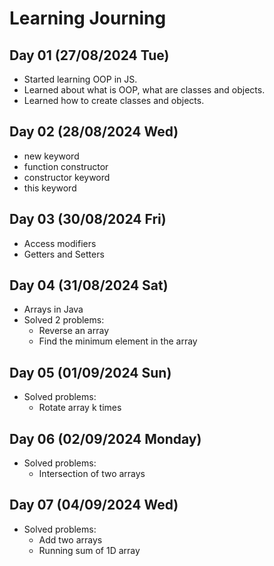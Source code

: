 # Learning Journing

## Day 01 (27/08/2024 Tue)

- Started learning OOP in JS.
- Learned about what is OOP, what are classes and objects.
- Learned how to create classes and objects.

## Day 02 (28/08/2024 Wed)

- new keyword
- function constructor
- constructor keyword
- this keyword

## Day 03 (30/08/2024 Fri)

- Access modifiers
- Getters and Setters

## Day 04 (31/08/2024 Sat)

- Arrays in Java
- Solved 2 problems:
  - Reverse an array
  - Find the minimum element in the array

## Day 05 (01/09/2024 Sun)

- Solved problems:
  - Rotate array k times

## Day 06 (02/09/2024 Monday)

- Solved problems:
  - Intersection of two arrays

## Day 07 (04/09/2024 Wed)

- Solved problems:
  - Add two arrays
  - Running sum of 1D array
